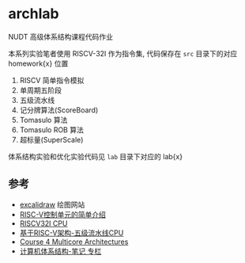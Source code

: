# archlab

NUDT 高级体系结构课程代码作业

本系列实验笔者使用 RISCV-32I 作为指令集, 代码保存在 `src` 目录下的对应 homework{x} 位置

1. RISCV 简单指令模拟
2. 单周期五阶段
3. 五级流水线
4. 记分牌算法(ScoreBoard)
5. Tomasulo 算法
6. Tomasulo ROB 算法
7. 超标量(SuperScale)

体系结构实验和优化实验代码见 `lab` 目录下对应的 lab{x}

## 参考

- [excalidraw](https://excalidraw.com/) 绘图网站
- [RISC-V控制单元的简单介绍](https://zhuanlan.zhihu.com/p/471466242)
- [RISCV32I CPU](https://nju-projectn.github.io/dlco-lecture-note/exp/11.html)
- [基于RISC-V架构-五级流水线CPU](https://zhuanlan.zhihu.com/p/453232311)
- [Course 4 Multicore Architectures](https://www.youtube.com/playlist?list=PLeWkeA7esB-OgNoVkE2lW2cVBxpDbu92h)
- [计算机体系结构-笔记 专栏](https://www.zhihu.com/column/c_1717139229849812992)